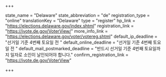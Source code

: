 +++

state_name = "Delaware"
state_abbreviation = "de"
registration_type = "online"
translationKey = "Delaware"
type = "register"
hp_link = "https://elections.delaware.gov/index.shtml"
registration_link = "https://ivote.de.gov/VoterView/"
more_info_link = "https://elections.delaware.gov/voter/votereg.shtml"
default_ip_deadline = "선거일 기준 4번째 토요일 전 "
default_online_deadline = "선거일 기준 4번째 토요일 전 "
default_mail_postmarked_deadline = "반드시 선거일 기준 4번째 토요일까지 일자로 소인이 날인되어야 합니다."
confirm_registration_link = "https://ivote.de.gov/VoterView"

+++